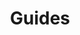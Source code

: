 ---
title: "Guides"
linkTitle: "Guides"
weight: 1
hideSubPagesInLeftMenu: true
showBaseDirName: true
---